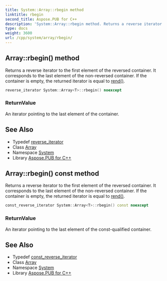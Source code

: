 ```yaml
---
title: System::Array::rbegin method
linktitle: rbegin
second_title: Aspose.PUB for C++
description: 'System::Array::rbegin method. Returns a reverse iterator to the first element of the reversed container. It corresponds to the last element of the non-reversed container. If the container is empty, the returned iterator is equal to rend() in C++.'
type: docs
weight: 3600
url: /cpp/system/array/rbegin/
---
```

## Array::rbegin() method


Returns a reverse iterator to the first element of the reversed container. It corresponds to the last element of the non-reversed container. If the container is empty, the returned iterator is equal to [rend()](../rend/).

```cpp
reverse_iterator System::Array<T>::rbegin() noexcept
```


### ReturnValue

An iterator pointing to the last element of the container.

## See Also

* Typedef [reverse_iterator](../reverse_iterator/)
* Class [Array](../)
* Namespace [System](../../)
* Library [Aspose.PUB for C++](../../../)
## Array::rbegin() const method


Returns a reverse iterator to the first element of the reversed container. It corresponds to the last element of the non-reversed container. If the container is empty, the returned iterator is equal to [rend()](../rend/).

```cpp
const_reverse_iterator System::Array<T>::rbegin() const noexcept
```


### ReturnValue

An iterator pointing to the last element of the const-qualified container.

## See Also

* Typedef [const_reverse_iterator](../const_reverse_iterator/)
* Class [Array](../)
* Namespace [System](../../)
* Library [Aspose.PUB for C++](../../../)
